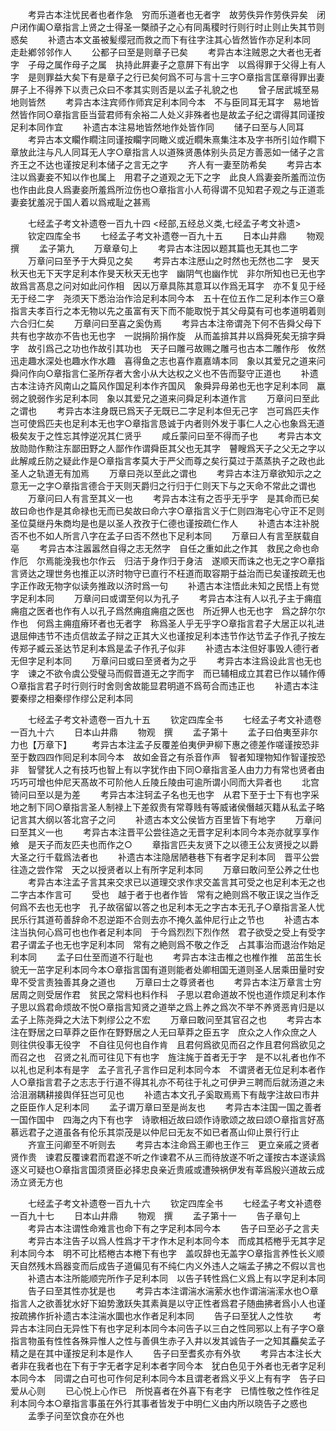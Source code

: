 <!-- { "loadSidebar": true } -->
　　考异古本注忧民者也者作急　穷而乐道者也无者字　故劳佚异作劳佚异矣　闭户闭作阖○章指言上贤之士得圣一槩顔子之心有同禹稷时行则行时止则止失其节则惑矣
　　补遗古本文虽被髪缨冠而救之而下有往字注其心皆然皆作亦足利本同　走赴鄕邻邻作人
　　公都子曰至是则章子已矣
　　考异古本注贼恩之大者也无者字　子母之属作母子之属　执持此屛妻子之意屏下有出字　以爲得罪于父得上有人字　是则罪益大矣下有是章子之行已矣何爲不可与言十三字○章指言匡章得罪出妻屏子上不得养下以责己众曰不孝其实则否是以孟子礼貌之也
　　曾子居武城至易地则皆然
　　考异古本注宾师作师宾足利本同今本　不与臣同耳无耳字　易地皆然皆作同○章指言臣当营君师有余裕二人处义非殊者也是故孟子纪之谓得其同谨按足利本同作宜
　　补遗古本注易地皆然地作处皆作同
　　储子曰至与人同耳
　　考异古本文矙作瞯注同谨按矙字同瞰义或近瞯朱熹集注本及字书所引竝作瞯下章放此注与凡人同耳无人字○章指言人以道殊贤愚体别头员足方善恶如一储子之言齐王之不达也谨按足利本储子之言无之字
　　齐人有一妻至防希矣
　　考异古本注以爲妻妾不知以作也属上　用君子之道观之无下之字　此良人爲妻妾所羞而泣伤也作由此良人爲妻妾所羞爲所泣伤也○章指言小人苟得谓不见知君子观之与正道乖妻妾犹羞况于国人着以爲戒耻之甚焉







　　七经孟子考文补遗卷一百九十四
<经部,五经总义类,七经孟子考文补遗>
　　钦定四库全书
　　七经孟子考文补遗卷一百九十五
　　日本山井鼎
　　物观　撰
　　孟子第九
　　万章章句上
　　考异古本注因以题其篇也无其也二字
　　万章问曰至予于大舜见之矣
　　考异古本注厯山之时然也无然也二字　旻天秋天也无下天字足利本作旻天秋天无也字　幽阴气也幽作忧　非尔所知也已无也字　故爲言髙息之问对如此问作相　因以万章具陈其意耳以作爲无耳字　亦不复见于经无于经二字　尧须天下悉治治作洽足利本同今本　五十在位五作二足利本作三○章指言夫孝百行之本无物以先之虽富有天下而不能取悦于其父母莫有可也孝道明着则六合归仁矣
　　万章问曰至喜之奚伪焉
　　考异古本注帝谓尧下何不告舜父母下共有也字故亦不告也无也字　一説捐阶捐作旋　从而盖揜其井以爲舜死矣无揜字舜字　故引爲己之功也作故引其功也　天子曰雕弓故赐之雕弓也古本二雕作彤　攸然迅走趣水深处也趣水作水趣　喜得鱼之志也喜作嘉嘉靖本同　象以其爱兄之道来问舜问作向○章指言仁圣所存者大舍小从大达权之义也不告而娶守正道也
　　补遗古本注诗齐风南山之篇风作国足利本作齐国风　象舜异母弟也无也字足利本同　羸弱之貌弱作劣足利本同　象以其爱兄之道来问舜足利本道作言
　　万章问曰至此之谓也
　　考异古本注身既已爲天子无既已二字足利本但无己字　岂可爲匹夫作岂可使爲匹夫也足利本无也字○章指言恳诚于内者则外发于事仁人之心也象爲无道极矣友于之性忘其悖逆况其仁贤乎
　　咸丘蒙问曰至不得而子也
　　考异古本文放勋勋作勲注东鄙田野之人鄙作作谓舜臣其父也无其字　瞽瞍爲天子之父无之字以此解咸丘防之疑此作是○章指言孝莫大于严父而尊之矣行莫过于蒸蒸执子之政也此圣人之轨道无有加焉
　　万章曰尧以至此之谓也
　　考异古本注万章欲知示之之意无一之字○章指言德合于天则天爵归之行归于仁则天下与之天命不常此之谓也
　　万章问曰人有言至其义一也
　　考异古本注有之否乎无乎字　是其命而已矣故曰命也作是其命禄也无而已矣故曰命六字○章指言义于仁则四海宅心守正不足则圣位莫继丹朱商均是也是以圣人孜孜于仁德也谨按疏仁作人
　　补遗古本注补脱否不也不如人所言八字在孟子曰否不然也下足利本同
　　万章曰人有言至朕载自亳
　　考异古本注嚣嚣然自得之志无然字　自任之重如此之作其　救民之命也命作厄　尔焉能浼我也尔作云　归洁于身作归于身洁　遂顺天而诛之也无之字○章指言贤达之理世务也推正以济时物守已直行不枉道而取容期于益治而已矣谨按疏无也字正作政无物字似读务推政以济时爲一句
　　补遗古本注悟此未知之民悟上有觉字足利本同
　　万章问曰或谓至何以为孔子
　　考异古本注有人以孔子主于痈疽痈疽之医者也作有人以孔子爲然痈疽痈疽之医也　所近狎人也无也字　爲之辞尔尔作也　何爲主痈疽瘠环者也无者字　称爲圣人乎无乎字○章指言君子大居正以礼进退屈伸违节不违贞信故孟子辩之正其大义也谨按足利本违节作达节孟子作孔子按左传郑子臧云圣达节足利本爲是孟子作孔子似非
　　补遗古本注但好事毁人德行者无但字足利本同
　　万章问曰或曰至贤者为之乎
　　考异古本注爲设此言也无也字　谏之不欲令虞公受璧马而假晋道无之字而字　而已辅相成立其君已作以辅作傅○章指言君子时行则行时舍则舍故能显君明道不爲苟合而违正也
　　补遗古本注要秦缪之相秦缪作缪公足利本同





　　七经孟子考文补遗卷一百九十五
　　钦定四库全书
　　七经孟子考文补遗卷一百九十六
　　日本山井鼎
　　物观　撰
　　孟子第十
　　孟子曰伯夷至非尔力也【万章下】
　　考异古本注孟子反覆差伯夷伊尹柳下惠之德差作嗟谨按恐非　至于数四四作囘足利本同今本　故如金音之有杀音作声　智者知理物知作智谨按恐非　智譬犹人之有技巧也智上有以字犹作由下同○章指言圣人由力力有常也贤者由巧巧可增也仲尼天髙故不可阶他人丘陵丘陵由可逾所谓小同而大异者也
　　北宫锜问曰至以是为差
　　考异古本注轲孟子名也无也字　从君下至于士下有也字采地之制下同○章指言圣人制禄上下差叙贵有常尊贱有等威诸侯僭越灭籍从私孟子略记言其大纲以答北宫子之问
　　补遗古本文公侯皆方百里皆下有地字
　　万章问曰至其义一也
　　考异古本注晋平公尝往造之无晋字足利本同今本尧亦就享享作飨　是天子而友匹夫也而作之○
　　章指言匹夫友贤下之以德王公友贤授之以爵大圣之行千载爲法者也
　　补遗古本注隐居陋巷巷下有者字足利本同　晋平公尝往造之尝作常　天之以授贤者以上有所字足利本同
　　万章曰敢问至公养之仕也
　　考异古本注孟子言其来交求已以道理交求作求交盖言其可受之也足利本无之也二字古本作言可
　　受也　越于者于也者作皆　常有之絶则爲不敬正误之当作乏　何爲不去也无也字　孔子故宿留以答之也足利本无之字古本无孔子○章指言圣人忧民乐行其道苟善辞命不忍逆距不合则去亦不掩久盖仲尼行止之节也
　　补遗古本注当执何心爲可也也作者足利本同　于今爲烈烈下烈作然　君子欲受之受上有受字　君子谓孟子也无也字足利本同　常有之絶则爲不敬之作乏　占其事治而退治作始足利本同
　　孟子曰仕至而道不行耻也
　　考异古本注击椎之也椎作推　茁茁生长貌无一茁字足利本同今本○章指言国有道则能者处卿相国无道则圣人居乘田量时安卑不受言责独善其身之道也
　　万章曰士之尊贤者也
　　考异古本注万章言士穷居周之则受居作君　贫民之常料也料作科　子思以君命道故不悦也道作烦足利本作子思以爲君命烦故不悦○章指言知贤之道举之爲上养之爲次不举不养贤恶肯归是以孟子上陈尧舜之大法下刺缪公之不宏
　　万章曰敢问至其官召之也
　　考异古本注在野居之曰草莽之臣作在野野居之人无曰草莽之臣五字　庶众之人作众庶之人　则往供役事无役字　不自往见何也自作肯　且君何爲欲见而召之作且君何爲欲见之而召之也　召贤之礼而可往见下有也字　旌注旄于首者无于字　是不以礼者也作不以礼也足利本有是字　孟子言孔子言作曰足利本同今本　不谓贤者无位足利本者作人○章指言君子之志志于行道不得其礼亦不苟往于礼之可伊尹三聘而后就汤道之未洽沮溺耦耕接舆佯狂岂可见也
　　补遗古本文孔子奚取焉焉下有哉字注故曰市井之臣臣作人足利本同
　　孟子谓万章曰至是尚友也
　　考异古本注国一国之善者一国作国中　四海之内下有也字　诗歌相近故曰颂作诗歌颂之故曰颂○章指言好髙慕远君子之道虽各有伦乐其崇茂是以仲尼曰无友不如已者髙山仰止景行行止
　　齐宣王问卿至不听则去
　　考异古本注命爲王卿也王作三　更立亲戚之贤者贤作贵　谏君反覆谏君而君遂不听之作谏君不从三而待放遂不听之谨按古本遂读爲逐义可疑也○章指言国须贤臣必择忠良亲近贵戚或遭殃祸伊发有莘爲殷兴道故云成汤立贤无方也





　　七经孟子考文补遗卷一百九十六
　　钦定四库全书
　　七经孟子考文补遗卷一百九十七
　　日本山井鼎
　　物观　撰
　　孟子第十一
　　告子章句上
　　考异古本注谓性命难言也命下有之字足利本同今本
　　告子曰至必子之言夫
　　考异古本注告子以爲人性爲才干才作木足利本同今本　而成其桮棬乎无其字足利本同今本　明不可比桮棬古本棬下有也字　盖叹辞也无盖字○章指言养性长义顺天自然残木爲器变而后成告子道偏见有不纯仁内义外违人之端孟子拂之不假以言也
　　补遗古本注所能顺完所作子足利本同　以告子转性爲仁义爲上有以字足利本同
　　告子曰至其性亦犹是也
　　考异古本注谓湍水湍萦水也作谓湍湍潆水也○章指言人之欲善犹水好下廹势激跃失其素眞是以守正性者爲君子随曲拂者爲小人也谨按疏拂作折补遗古本注湍水圜也水作者足利本同
　　告子曰至犹人之性欤
　　考异古本注同白无异性下有也字足利本同今本问告子以三白之性同邪以上有子字○章指言物虽有性性各殊异惟人之性与善俱生赤子入井以发其诚告子一之知其麤矣孟子精之是在其中谨按足利本是作人
　　告子曰至耆炙亦有外欤
　　考异古本注长大者非在我者也在下有于字无者字足利本者字同今本　犹白色见于外者也无者字足利本同今本　同谓之白可也可作何足利本同今本且谓老者爲义乎义上有有字　告子曰爱从心则
　　已心悦上心作已　所悦喜者在外喜下有老字　已情性敬之性作徃足利本同今本○章指言事虽在外行其事者皆发于中明仁义由内所以晓告子之惑也
　　孟季子问至饮食亦在外也
